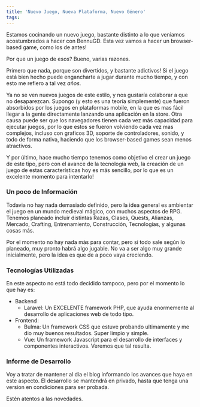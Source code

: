 ```yaml
---
title: 'Nuevo Juego, Nueva Plataforma, Nuevo Género'
tags:
---
```


Estamos cocinando un nuevo juego, bastante distinto a lo que veniamos acostumbrados a hacer con BennuGD. Esta vez vamos a hacer un browser-based game, como los de antes!

Por que un juego de esos? Bueno, varias razones.

<!-- more -->

Primero que nada, porque son divertidos, y bastante adictivos! Si el juego está bien hecho puede engancharte a jugar durante mucho tiempo, y con esto me refiero a tal vez _años_.

Ya no se ven nuevos juegos de este estilo, y nos gustaría colaborar a que no desaparezcan. Supongo (y esto es una teoría simplemente) que fueron absorbidos por los juegos en plataformas mobile, en la que es mas fácil llegar a la gente directamente lanzando una aplicación en la store. Otra causa puede ser que los navegadores tienen cada vez más capacidad para ejecutar juegos, por lo que estos se fueron volviendo cada vez mas complejos, incluso con graficos 3D, soporte de controladores, sonido, y todo de forma nativa, haciendo que los browser-based games sean menos atractivos.

Y por último, hace mucho tiempo tenemos como objetivo el crear un juego de este tipo, pero con el avance de la tecnología web, la creación de un juego de estas características hoy es más sencillo, por lo que es un excelente momento para intentarlo!

### Un poco de Información

Todavia no hay nada demasiado definido, pero la idea general es ambientar el juego en un mundo medieval mágico, con muchos aspectos de RPG. Tenemos planeado incluir distintas Razas, Clases, Quests, Alianzas, Mercado, Crafting, Entrenamiento, Construcción, Tecnologías, y algunas cosas más.

Por el momento no hay nada más para contar, pero si todo sale según lo planeado, muy pronto habrá algo jugable. No va a ser algo muy grande inicialmente, pero la idea es que de a poco vaya creciendo.

### Tecnologías Utilizadas

En este aspecto no está todo decidido tampoco, pero por el momento lo que hay es:

 - Backend
   - Laravel: Un EXCELENTE framework PHP, que ayuda enormemente al desarrollo de aplicaciones web de todo tipo.
 - Frontend:
   - Bulma: Un framework CSS que estuve probando ultimamente y me dio muy buenos resultados. Super limpio y simple.
   - Vue: Un framework Javascript para el desarrollo de interfaces y componentes interactivos. Veremos que tal resulta.

### Informe de Desarrollo

Voy a tratar de mantener al dia el blog informando los avances que haya en este aspecto. El desarrollo se mantendrá en privado, hasta que tenga una version en condiciones para ser probada.

Estén atentos a las novedades.
